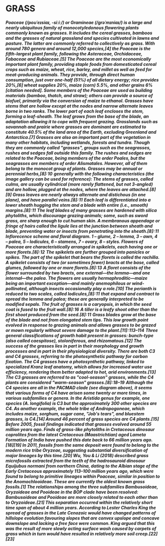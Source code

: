 # **GRASS**
##### Poaceae (/poʊˈeɪsiaɪ, -siːiː/) or Gramineae (/ɡrəˈmɪniaɪ/) is a large and nearly ubiquitous family of monocotyledonous flowering plants commonly known as grasses. It includes the cereal grasses, bamboos and the grasses of natural grassland and species cultivated in lawns and pasture. The latter are commonly referred to collectively as grass. With around 780 genera and around 12,000 species,[4] the Poaceae is the fifth-largest plant family, following the Asteraceae, Orchidaceae, Fabaceae and Rubiaceae.[5] The Poaceae are the most economically important plant family, providing staple foods from domesticated cereal crops such as maize, wheat, rice, barley, and millet as well as feed for meat-producing animals. They provide, through direct human consumption, just over one-half (51%) of all dietary energy; rice provides 20%,[6] wheat supplies 20%, maize (corn) 5.5%, and other grains 6%[citation needed]. Some members of the Poaceae are used as building materials (bamboo, thatch, and straw); others can provide a source of biofuel, primarily via the conversion of maize to ethanol. Grasses have stems that are hollow except at the nodes and narrow alternate leaves borne in two ranks. The lower part of each leaf encloses the stem, forming a leaf-sheath. The leaf grows from the base of the blade, an adaptation allowing it to cope with frequent grazing. Grasslands such as savannah and prairie where grasses are dominant are estimated to constitute 40.5% of the land area of the Earth, excluding Greenland and Antarctica.[7] Grasses are also an important part of the vegetation in many other habitats, including wetlands, forests and tundra. Though they are commonly called "grasses", groups such as the seagrasses, rushes and sedges fall outside this family. The rushes and sedges are related to the Poaceae, being members of the order Poales, but the seagrasses are members of order Alismatales. However, all of them belong to the monocot group of plants. Grasses may be annual or perennial herbs,[8]: 10  generally with the following characteristics (the image gallery can be used for reference): The stems of grasses, called culms, are usually cylindrical (more rarely flattened, but not 3-angled) and are hollow, plugged at the nodes, where the leaves are attached.[8][9] Grass leaves are nearly always alternate and distichous (in one plane), and have parallel veins.[8]: 11  Each leaf is differentiated into a lower sheath hugging the stem and a blade with entire (i.e., smooth) margins.[8]: 11  The leaf blades of many grasses are hardened with silica phytoliths, which discourage grazing animals; some, such as sword grass, are sharp enough to cut human skin. A membranous appendage or fringe of hairs called the ligule lies at the junction between sheath and blade, preventing water or insects from penetrating into the sheath.[8]: 11  Inflorecence scheme and floral diagram. 1 – glume, 2 – lemma, 3 – awn, 4 – palea, 5 – lodicules, 6 – stamens, 7 – ovary, 8 – styles. Flowers of Poaceae are characteristically arranged in spikelets, each having one or more florets.[8]: 12  The spikelets are further grouped into panicles or spikes. The part of the spikelet that bears the florets is called the rachilla. A spikelet consists of two (or sometimes fewer) bracts at the base, called glumes, followed by one or more florets.[8]: 13  A floret consists of the flower surrounded by two bracts, one external—the lemma—and one internal—the palea. The flowers are usually hermaphroditic—maize being an important exception—and mainly anemophilous or wind-pollinated, although insects occasionally play a role.[10] The perianth is reduced to two scales, called lodicules,[8]: 11  that expand and contract to spread the lemma and palea; these are generally interpreted to be modified sepals. The fruit of grasses is a caryopsis, in which the seed coat is fused to the fruit wall.[8]: 16  A tiller is a leafy shoot other than the first shoot produced from the seed.[8]: 11  Grass blades grow at the base of the blade and not from elongated stem tips. This low growth point evolved in response to grazing animals and allows grasses to be grazed or mown regularly without severe damage to the plant.[11]: 113–114  Three general classifications of growth habit present in grasses: bunch-type (also called caespitose), stoloniferous, and rhizomatous.[12] The success of the grasses lies in part in their morphology and growth processes and in part in their physiological diversity. There are both C3 and C4 grasses, referring to the photosynthetic pathway for carbon fixation. The C4 grasses have a photosynthetic pathway, linked to specialized Kranz leaf anatomy, which allows for increased water use efficiency, rendering them better adapted to hot, arid environments.[13] The C3 grasses are referred to as "cool-season" grasses, while the C4 plants are considered "warm-season" grasses.[8]: 18–19  Although the C4 species are all in the PACMAD clade (see diagram above), it seems that various forms of C4 have arisen some twenty or more times, in various subfamilies or genera. In the Aristida genus for example, one species (A. longifolia) is C3 but the approximately 300 other species are C4. As another example, the whole tribe of Andropogoneae, which includes maize, sorghum, sugar cane, "Job's tears", and bluestem grasses, is C4.[14] Around 46 percent of grass species are C4 plants.[15] Before 2005, fossil findings indicated that grasses evolved around 55 million years ago. Finds of grass-like phytoliths in Cretaceous dinosaur coprolites from the latest Cretaceous (Maastrichtian) aged Lameta Formation of India have pushed this date back to 66 million years ago.[18][19] In 2011, fossils from the same deposit were found to belong to the modern rice tribe Oryzeae, suggesting substantial diversification of major lineages by this time.[20] Wu, You & Li (2018) described grass microfossils extracted from the teeth of the hadrosauroid dinosaur Equijubus normani from northern China, dating to the Albian stage of the Early Cretaceous approximately 113–100 million years ago, which were found to belong to primitive lineages within Poaceae, similar in position to the Anomochlooideae. These are currently the oldest known grass fossils.[1] The relationships among the three subfamilies Bambusoideae, Oryzoideae and Pooideae in the BOP clade have been resolved: Bambusoideae and Pooideae are more closely related to each other than to Oryzoideae.[21] This separation occurred within the relatively short time span of about 4 million years. According to Lester Charles King the spread of grasses in the Late Cenozoic would have changed patterns of hillslope evolution favouring slopes that are convex upslope and concave downslope and lacking a free face were common. King argued that this was the result of more slowly acting surface wash caused by carpets of grass which in turn would have resulted in relatively more soil creep.[22][23]

